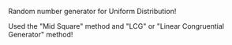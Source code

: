 Random number generator for Uniform Distribution!

Used the "Mid Square" method and "LCG" or "Linear Congruential Generator" method!
